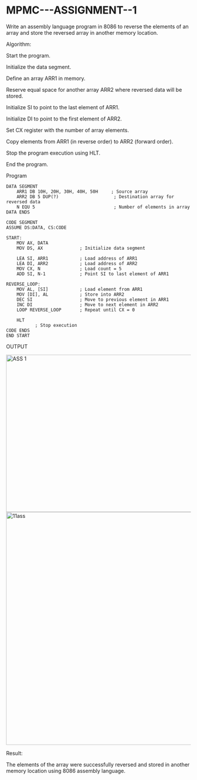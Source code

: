 # MPMC---ASSIGNMENT--1

Write an assembly language program in 8086 to reverse the elements of an array and store the reversed array in another memory location.

Algorithm:

Start the program.

Initialize the data segment.

Define an array ARR1 in memory.

Reserve equal space for another array ARR2 where reversed data will be stored.

Initialize SI to point to the last element of ARR1.

Initialize DI to point to the first element of ARR2.

Set CX register with the number of array elements.

Copy elements from ARR1 (in reverse order) to ARR2 (forward order).

Stop the program execution using HLT.

End the program.

Program
```
DATA SEGMENT
    ARR1 DB 10H, 20H, 30H, 40H, 50H     ; Source array
    ARR2 DB 5 DUP(?)                     ; Destination array for reversed data
    N EQU 5                              ; Number of elements in array
DATA ENDS

CODE SEGMENT
ASSUME DS:DATA, CS:CODE

START:
    MOV AX, DATA
    MOV DS, AX              ; Initialize data segment

    LEA SI, ARR1            ; Load address of ARR1
    LEA DI, ARR2            ; Load address of ARR2
    MOV CX, N               ; Load count = 5
    ADD SI, N-1             ; Point SI to last element of ARR1

REVERSE_LOOP:
    MOV AL, [SI]            ; Load element from ARR1
    MOV [DI], AL            ; Store into ARR2
    DEC SI                  ; Move to previous element in ARR1
    INC DI                  ; Move to next element in ARR2
    LOOP REVERSE_LOOP       ; Repeat until CX = 0

    HLT          
           ; Stop execution
CODE ENDS
END START
```
OUTPUT

<img width="640" height="428" alt="ASS 1" src="https://github.com/user-attachments/assets/5de448aa-7f6c-47a1-9264-8750e9cb8a33" />
<img width="999" height="634" alt="11ass" src="https://github.com/user-attachments/assets/d751cdc8-7833-4103-b612-67d943c31a9c" />

Result:

The elements of the array were successfully reversed and stored in another memory location using 8086 assembly language.


